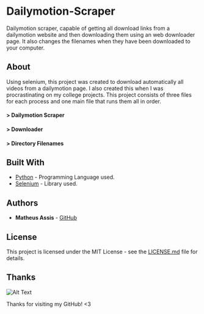 # Dailymotion-Scraper

Dailymotion scraper, capable of getting all download links from a dailymotion website and then downloading them using an web downloader page. It also changes the filenames when they have been downloaded to your computer.

## About

Using selenium, this project was created to download automatically all videos from a dailymotion page. I also created this when I was procrastinating on my college projects. This project consists of three files for each process and one main file that runs them all in order. 

#### > Dailymotion Scraper


#### > Downloader


#### > Directory Filenames


## Built With

* [Python](https://www.python.org/) - Programming Language used.
* [Selenium](https://selenium-python.readthedocs.io/) - Library used.

## Authors

* **Matheus Assis** - [GitHub](https://github.com/MatheusMAssis)

## License

This project is licensed under the MIT License - see the [LICENSE.md](LICENSE.md) file for details.

## Thanks

![Alt Text](https://media.giphy.com/media/vFKqnCdLPNOKc/giphy.gif)

Thanks for visiting my GitHub! <3
